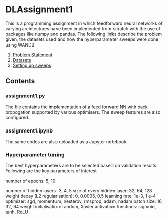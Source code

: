 # DLAssignment1
This is a programming assignment in which feedforward neural networks of varying architectures have been implemented from scratch with the use of packages like numpy and pandas. The following links describe the problem given, the datasets used and how the hyperparameter sweeps were done using WANDB.

1) [Problem Statement](https://wandb.ai/miteshk/assignments/reports/Assignment-1--VmlldzozNjk4NDE?accessToken=r7ndsh8lf4wlxyjln7phvvfb8ftvc0n4lyn4tiowdg06hhzpzfzki4jrm28wqh44)
2) [Datasets](https://github.com/zalandoresearch/fashion-mnist)
3) [Setting up sweeps](https://wandb.ai/site/articles/introduction-hyperparameter-sweeps)

## Contents

### assignment1.py 

The file contains the implementation of a feed forward NN with back propogation supported by various optimisers. The sweep features are also configured. 

### assignment1.ipynb

The same codes are also uploaded as a Jupyter notebook.

### Hyperparameter tuning

The best hyperparameters are to be selected based on validation results. Following are the key parameters of interest

number of epochs: 5, 10

number of hidden layers: 3, 4, 5
size of every hidden layer: 32, 64, 128
weight decay (L2 regularisation): 0, 0.0005, 0.5
learning rate: 1e-3, 1 e-4
optimizer: sgd, momentum, nesterov, rmsprop, adam, nadam
batch size: 16, 32, 64
weight initialisation: random, Xavier
activation functions: sigmoid, tanh, ReLU
